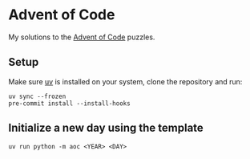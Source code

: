 # Advent of Code

My solutions to the [Advent of Code](https://adventofcode.com/) puzzles.

## Setup

Make sure [uv](https://docs.astral.sh/uv/) is installed on your system, clone
the repository and run:

```shell
uv sync --frozen
pre-commit install --install-hooks
```

## Initialize a new day using the template

```shell
uv run python -m aoc <YEAR> <DAY>
```

